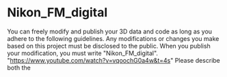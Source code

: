 # Nikon_FM_digital


You can freely modify and publish your 3D data and code as long as you adhere to the following guidelines.
Any modifications or changes you make based on this project must be disclosed to the public.
When you publish your modification, you must write "Nikon_FM_digital".
"https://www.youtube.com/watch?v=vqoochG0a4w&t=4s"
Please describe both the
